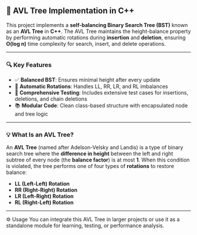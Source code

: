 ## 📘 AVL Tree Implementation in C++

This project implements a **self-balancing Binary Search Tree (BST)** known as an **AVL Tree** in **C++**. The AVL Tree maintains the height-balance property by performing automatic rotations during **insertion** and **deletion**, ensuring **O(log n)** time complexity for search, insert, and delete operations.

---

### 🔍 Key Features

* ✅ **Balanced BST**: Ensures minimal height after every update
* 🔄 **Automatic Rotations**: Handles LL, RR, LR, and RL imbalances
* 🧪 **Comprehensive Testing**: Includes extensive test cases for insertions, deletions, and chain deletions
* 📚 **Modular Code**: Clean class-based structure with encapsulated node and tree logic

---

### 💡 What Is an AVL Tree?

An **AVL Tree** (named after Adelson-Velsky and Landis) is a type of binary search tree where the **difference in height** between the left and right subtree of every node (the **balance factor**) is at most **1**. When this condition is violated, the tree performs one of four types of **rotations** to restore balance:

* **LL (Left-Left) Rotation**
* **RR (Right-Right) Rotation**
* **LR (Left-Right) Rotation**
* **RL (Right-Left) Rotation**

---
⚙️ Usage
You can integrate this AVL Tree in larger projects or use it as a standalone module for learning, testing, or performance analysis.
